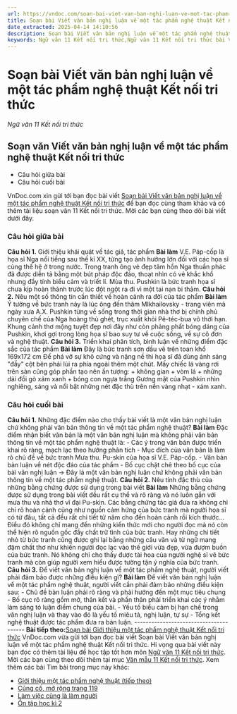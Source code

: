 ```yaml
---
url: https://vndoc.com/soan-bai-viet-van-ban-nghi-luan-ve-mot-tac-pham-nghe-thuat-ket-noi-tri-thuc-304713
title: Soạn bài Viết văn bản nghị luận về một tác phẩm nghệ thuật Kết nối tri thức - Ngữ văn 11 Kết nối tri thức - VnDoc.com
date_extracted: 2025-04-14 14:10:56
description: Soạn bài Viết văn bản nghị luận về một tác phẩm nghệ thuật Kết nối tri thức được VnDoc.com sưu tầm và xin gửi tới bạn đọc cùng tham khảo nhé.
keywords: Ngữ văn 11 Kết nối tri thức,Ngữ văn 11 Kết nối tri thức bài Viết văn bản nghị luận về một tác phẩm nghệ thuậ,Soạn văn 11 Kết nối tri thức,văn 11 kết nối tri thức,soạn văn 11 kết nối tri thức với cuộc sống,ngữ văn 11 kết nối,Soạn bài Viết văn bản nghị luận về một tác phẩm nghệ thuật Kết nối tri thức,Soạn bài Viết văn bản nghị luận về một tác phẩm nghệ thuật,Viết văn bản nghị luận về một tác phẩm nghệ thuật,Soạn văn Viết văn bản nghị luận về một tác phẩm nghệ thuật
---
```


# Soạn bài Viết văn bản nghị luận về một tác phẩm nghệ thuật Kết nối tri thức
 _Ngữ văn 11 Kết nối tri thức_
## Soạn văn Viết văn bản nghị luận về một tác phẩm nghệ thuật Kết nối tri thức
  * Câu hỏi giữa bài
  * Câu hỏi cuối bài

VnDoc.com xin gửi tới bạn đọc bài viết [Soạn bài Viết văn bản nghị luận về một tác phẩm nghệ thuật Kết nối tri thức](<https://vndoc.com/soan-bai-viet-van-ban-nghi-luan-ve-mot-tac-pham-nghe-thuat-ket-noi-tri-thuc-304713>) để bạn đọc cùng tham khảo và có thêm tài liệu soạn văn 11 Kết nối tri thức. Mời các bạn cùng theo dõi bài viết dưới đây.
### Câu hỏi giữa bài
**Câu hỏi 1.** Giới thiệu khái quát về tác giả, tác phẩm
**Bài làm**
V.E. Páp-cốp là họa sĩ Nga nổi tiếng sau thế kỉ XX, từng tạo ảnh hưởng lớn đối với các họa sĩ cùng thế hệ ở trong nước. Trong tranh ông vẻ đẹp tâm hồn Nga thuần phác đã được diễn tả bằng một bút pháp độc đáo, thoạt nhìn có vẻ khắc khổ nhưng đầy tính biểu cảm và triết lí.
Mùa thu. Pushkin là bức tranh họa sĩ chưa kịp hoàn thành trước lúc đột ngột ra đi vì một tai nạn bi thảm.
**Câu hỏi 2.** Nêu một số thông tin cần thiết về hoàn cảnh ra đời của tác phẩm
**Bài làm**
Ý tưởng về bức tranh này là lúc ông đến thăm MIkhailovsky - trang viên mà ngày xưa A.X. Pushkin từng về sống trong thời gian nhà thơ bị chính phủ chuyên chế của Nga hoàng thù ghét, trục xuất khỏi Pê-téc-bua vô thời hạn. Khung cảnh thơ mộng tuyệt đẹp nơi đây như còn phảng phất bóng dáng của Pushkin, khơi gợi trong lòng họa sĩ bao suy tư về cuộc sống, về sự cô đơn và nghệ thuật.
**Câu hỏi 3.** Triển khai phân tích, bình luận về những điểm đặc sắc của tác phẩm
**Bài làm**
Đây là bức tranh sơn dầu vẽ trên toan khổ 169x172 cm
Để phá vỡ sự khô cứng và nặng nề thì họa sĩ đã dùng ánh sáng "đầy" cột bên phải lùi ra phía ngoài thêm một chút. Mấy chiếc lá vàng rơi trên sàn cũng góp phần tạo nên ấn tượng:
\+ không gian
\+ vòm lá
\+ những dải đồi gò xám xanh
\+ bóng con ngựa trắng
Gương mặt của Pushkin nhìn nghiêng, sáng và nổi bật những nét đặc thù trên nền vàng nhạt - xám xanh.
### Câu hỏi cuối bài
**Câu hỏi 1.** Những đặc điểm nào cho thấy bài viết là một văn bản nghị luận chứ không phải văn bản thông tin về một tác phẩm nghệ thuật?
**Bài làm**
Đặc điểm nhận biết văn bản là một văn bản nghị luận mà không phải văn bản thông tin về một tác phẩm nghệ thuật là:
\- Các ý trong văn bản được triển khai rõ ràng, mạch lạc theo hướng phân tích
\- Mục đích của văn bản là làm rõ chủ đề về bức tranh Mưa thu. Pu-skin của họa sĩ V.E. Páp-cốp.
\- Văn bản bàn luận về nét độc đáo của tác phẩm
\- Bố cục chặt chẽ theo bố cục của bài văn nghị luận
→ Đây là một văn bản nghị luận chứ không phải văn bản thông tin về một tác phẩm nghệ thuật.
**Câu hỏi 2.** Nêu tính đặc thù của những bằng chứng được sử dụng trong bài viết
**Bài làm**
Những bằng chứng được sử dụng trong bài viết đều rất cụ thể và rõ ràng và nó luôn gắn với mưa thu và nhà thơ vĩ đại Pu-skin. Các bằng chứng tác giả đưa ra không chỉ chỉ rõ hoàn cảnh cũng như nguồn cảm hứng của bức tranh mà người họa sĩ có từ đâu, tất cả đều rất chi tiết từ năm cho đến hoàn cảnh rồi kích thước…
Điều đó không chỉ mang đến những kiến thức mới cho người đọc mà nó còn thể hiện rõ nguồn gốc đầy chất trữ tình của bức tranh. Hay những chi tiết nhỏ từ bức tranh cũng được ghi lại bằng những câu văn và từ ngữ mang đậm chất thơ như khiến người đọc lạc vào thế giới vừa đẹp, vừa đượm buồn của bức tranh. Nó không chỉ cho thấy được tài hoa của người nghệ sĩ vẽ bức tranh mà còn giúp người xem hiểu được tường tận ý nghĩa của bức tranh.
**Câu hỏi 3.** Để viết văn bản nghị luận về một tác phẩm nghệ thuật, người viết phải đảm bảo được những điều kiện gì?
**Bài làm**
Để viết văn bản nghị luận về một tác phẩm nghệ thuật, người viết cần phải đảm bảo những điều kiện sau:
\- Chủ đề bàn luận phải rõ ràng và phải hướng đến một mục tiêu chung
\- Bố cục rõ ràng gồm mở, thân kết và phần thân phải triển khai các ý nhằm làm sáng tỏ luận điểm chung của bài.
\- Yếu tố biểu cảm bị hạn chế trong văn nghị luận và thay vào đó là yếu tố miêu tả, nghị luận, tự sự
\- Tổng kết nghệ thuật được tác phẩm đưa ra bàn luận.
\---------------------------------------
**Bài tiếp theo:**[Soạn bài Giới thiệu một tác phẩm nghệ thuật Kết nối tri thức](<https://vndoc.com/soan-bai-gioi-thieu-mot-tac-pham-nghe-thuat-ket-noi-tri-thuc-tiep-theo-304714>)
VnDoc.com vừa gửi tới bạn đọc bài viết Soạn bài Viết văn bản nghị luận về một tác phẩm nghệ thuật Kết nối tri thức. Hi vọng qua bài viết này bạn đọc có thêm tài liệu để học tập tốt hơn môn [Ngữ văn 11 Kết nối tri thức](<https://vndoc.com/ngu-van-11-ket-noi-tri-thuc>). Mời các bạn cùng theo dõi thêm tại mục [Văn mẫu 11 Kết nối tri thức](<https://vndoc.com/van-mau-lop11>).
Xem thêm các bài Tìm bài trong mục này khác:
  * [Giới thiệu một tác phẩm nghệ thuật \(tiếp theo\)](</soan-bai-gioi-thieu-mot-tac-pham-nghe-thuat-ket-noi-tri-thuc-tiep-theo-304714>)
  * [Củng cố, mở rộng trang 119](</soan-bai-cung-co-mo-rong-trang-119-ket-noi-tri-thuc-304716>)
  * [Làm việc cũng là làm người](</soan-bai-thuc-hanh-doc-lam-viec-cung-la-lam-nguoi-ket-noi-tri-thuc-304717>)
  * [Ôn tập học kì 2](</soan-bai-on-tap-hoc-ki-2-ket-noi-tri-thuc-304719>)

